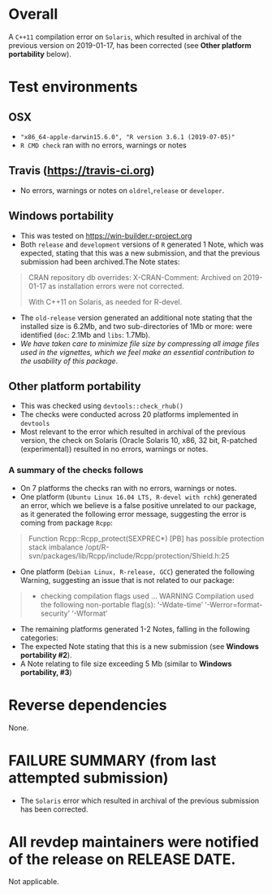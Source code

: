 # Overall #
A `C++11` compilation error on `Solaris`, which resulted in archival of the previous version on 2019-01-17,
has been corrected (see __Other platform portability__ below).

# Test environments #
## OSX ##
* `"x86_64-apple-darwin15.6.0", "R version 3.6.1 (2019-07-05)"` 
* `R CMD check` ran with no errors, warnings or notes
## Travis (https://travis-ci.org) ##
* No errors, warnings or notes on `oldrel`,`release` or `developer`. 
## Windows portability ##
* This was tested on https://win-builder.r-project.org 
* Both `release` and `development` versions of `R` generated 1 Note, which was expected, stating that this was a new submission, and that the previous submission had been archived.The Note states:
> CRAN repository db overrides:
> X-CRAN-Comment: Archived on 2019-01-17 as installation errors were
>   not corrected.
> 
> With C++11 on Solaris, as needed for R-devel.
* The `old-release` version generated an additional note stating that the installed size is 6.2Mb, and two sub-directories of 1Mb or more: were identified (`doc`: 2.1Mb and `libs`: 1.7Mb). 
* _We have taken care to minimize file size by compressing all image files used in the vignettes, which we feel make an essential contribution to the usability of this package_.   
## Other platform portability ##
* This was checked using `devtools::check_rhub()`
* The checks were conducted across 20 platforms implemented in `devtools`
* Most relevant to the error which resulted in archival of the previous version, the check on Solaris (Oracle Solaris 10, x86, 32 bit, R-patched (experimental)) resulted in no errors, warnings or notes.
### A summary of the checks follows ###
* On 7 platforms the checks ran with no errors, warnings or notes.
* One platform (`Ubuntu Linux 16.04 LTS, R-devel with rchk`) generated an error, which we believe is a false positive unrelated to our package, as it generated the following error message, suggesting the error is coming from package `Rcpp`: 
> Function Rcpp::Rcpp_protect(SEXPREC*)
> [PB] has possible protection stack imbalance /opt/R-svn/packages/lib/Rcpp/include/Rcpp/protection/Shield.h:25
* One platform (`Debian Linux, R-release, GCC`) generated the following Warning, suggesting an issue that is not related to our package:
> * checking compilation flags used ... WARNING
> Compilation used the following non-portable flag(s):
> ‘-Wdate-time’ ‘-Werror=format-security’ ‘-Wformat’
* The remaining platforms generated 1-2 Notes, falling in the following categories:
* The expected Note stating that this is a new submission (see __Windows portability #2__).
* A Note relating to file size exceeding 5 Mb (similar to __Windows portability, #3__)

# Reverse dependencies #
None.

# FAILURE SUMMARY (from last attempted submission) #
* The `Solaris` error which resulted in archival of the previous submission has been corrected.

# All revdep maintainers were notified of the release on RELEASE DATE. #
Not applicable.
